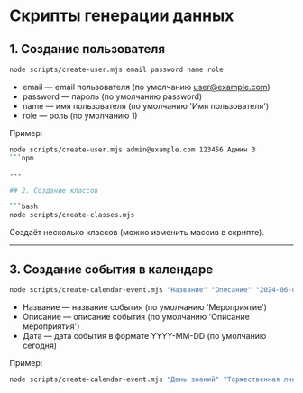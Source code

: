 # Скрипты генерации данных

## 1. Создание пользователя

```bash
node scripts/create-user.mjs email password name role
```
- email — email пользователя (по умолчанию user@example.com)
- password — пароль (по умолчанию password)
- name — имя пользователя (по умолчанию 'Имя пользователя')
- role — роль (по умолчанию 1)

Пример:
```bash
node scripts/create-user.mjs admin@example.com 123456 Админ 3
```npm 

---

## 2. Создание классов

```bash
node scripts/create-classes.mjs
```
Создаёт несколько классов (можно изменить массив в скрипте).

---

## 3. Создание события в календаре

```bash
node scripts/create-calendar-event.mjs "Название" "Описание" "2024-06-01"
```
- Название — название события (по умолчанию 'Мероприятие')
- Описание — описание события (по умолчанию 'Описание мероприятия')
- Дата — дата события в формате YYYY-MM-DD (по умолчанию сегодня)

Пример:
```bash
node scripts/create-calendar-event.mjs "День знаний" "Торжественная линейка" "2024-09-01"
``` 